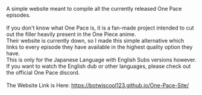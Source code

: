 A simple website meant to compile all the currently released One Pace episodes.<br/><br/>
If you don't know what One Pace is, it is a fan-made project intended to cut out the filler heavily present in the One Piece anime.<br/>
Their website is currently down, so I made this simple alternative which links to every episode they have available in the highest quality option they have.<br/>
This is only for the Japanese Language with English Subs versions however. If you want to watch the English dub or other languages, please check out the official One Pace discord.<br/><br/>
The Website Link is Here: https://botwiscool123.github.io/One-Pace-Site/
